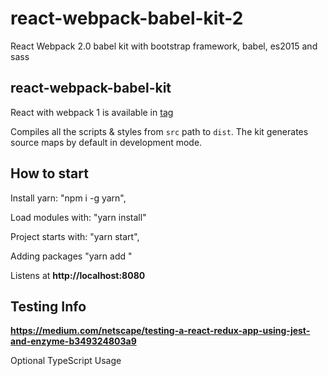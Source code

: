 # react-webpack-babel-kit-2
React Webpack 2.0 babel kit with bootstrap framework, babel, es2015 and sass

## react-webpack-babel-kit
React with webpack 1 is available in [tag](https://github.com/srinisoundar/react-webpack-babel-kit/tree/1.0)

Compiles all the scripts & styles from `src` path to `dist`. The kit generates source maps by default in development mode.

## How to start

Install yarn: "npm i -g yarn",

Load modules with: "yarn install"

Project starts with: "yarn start",

Adding packages "yarn add <package-name>"

Listens at **http://localhost:8080**


## Testing Info

**https://medium.com/netscape/testing-a-react-redux-app-using-jest-and-enzyme-b349324803a9**

Optional TypeScript Usage